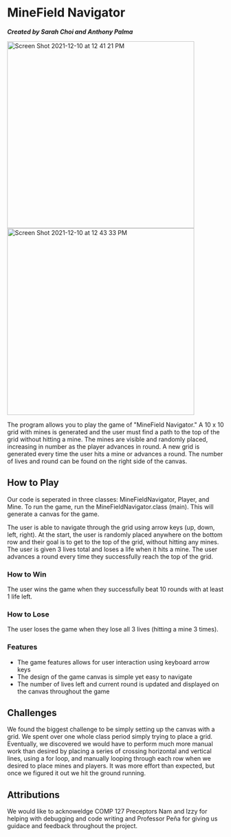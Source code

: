 MineField Navigator
==========================
***Created by Sarah Choi and Anthony Palma***

<img width="435" alt="Screen Shot 2021-12-10 at 12 41 21 PM" src="https://user-images.githubusercontent.com/89939471/145632453-9243f35b-323d-4fa4-86d3-9c4235562a39.png"><img width="435" alt="Screen Shot 2021-12-10 at 12 43 33 PM" src="https://user-images.githubusercontent.com/89939471/145632498-dec37ffa-14cd-43af-9856-17330f6ecb9f.png">

The program allows you to play the game of "MineField Navigator." A 10 x 10 grid with mines is generated and the user must find a path to the top of the grid without hitting a mine. The mines are visible and randomly placed, increasing in number as the player advances in round. A new grid is generated every time the user hits a mine or advances a round. The number of lives and round can be found on the right side of the canvas. 

## How to Play
Our code is seperated in three classes: MineFieldNavigator, Player, and Mine. To run the game, run the MineFieldNavigator.class (main). This will generate a canvas for the game.

The user is able to navigate through the grid using arrow keys (up, down, left, right). At the start, the user is randomly placed anywhere on the bottom row and their goal is to get to the top of the grid, without hitting any mines. The user is given 3 lives total and loses a life when it hits a mine. The user advances a round every time they successfully reach the top of the grid. 

### How to Win
The user wins the game when they successfully beat 10 rounds with at least 1 life left. 

### How to Lose
The user loses the game when they lose all 3 lives (hitting a mine 3 times). 

### Features
- The game features allows for user interaction using keyboard arrow keys 
- The design of the game canvas is simple yet easy to navigate 
- The number of lives left and current round is updated and displayed on the canvas throughout the game

## Challenges
We found the biggest challenge to be simply setting up the canvas with a grid. We spent over one whole class period simply trying to place a grid. Eventually, we discovered we would have to perform much more manual work than desired by placing a series of crossing horizontal and vertical lines, using a for loop, and manually looping through each row when we desired to place mines and players.  It was more effort than expected, but once we figured it out we hit the ground running. 

## Attributions
We would like to acknoweldge COMP 127 Preceptors Nam and Izzy for helping with debugging and code writing and Professor Peña for giving us guidace and feedback throughout the project.
